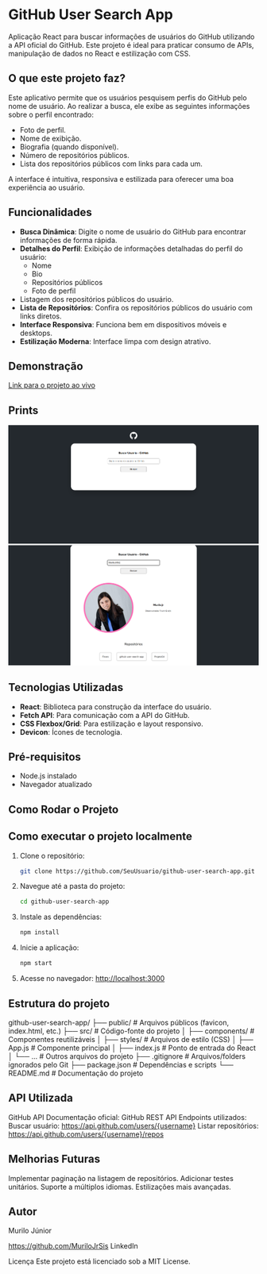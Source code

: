 # GitHub User Search App

Aplicação React para buscar informações de usuários do GitHub utilizando a API oficial do GitHub. Este projeto é ideal para praticar consumo de APIs, manipulação de dados no React e estilização com CSS.

## O que este projeto faz?

Este aplicativo permite que os usuários pesquisem perfis do GitHub pelo nome de usuário. Ao realizar a busca, ele exibe as seguintes informações sobre o perfil encontrado:

- Foto de perfil.
- Nome de exibição.
- Biografia (quando disponível).
- Número de repositórios públicos.
- Lista dos repositórios públicos com links para cada um.

A interface é intuitiva, responsiva e estilizada para oferecer uma boa experiência ao usuário.

## Funcionalidades

- **Busca Dinâmica**: Digite o nome de usuário do GitHub para encontrar informações de forma rápida.
- **Detalhes do Perfil**: Exibição de informações detalhadas do perfil do usuário:
  - Nome
  - Bio
  - Repositórios públicos
  - Foto de perfil
- Listagem dos repositórios públicos do usuário.
- **Lista de Repositórios**: Confira os repositórios públicos do usuário com links diretos.
- **Interface Responsiva**: Funciona bem em dispositivos móveis e desktops.
- **Estilização Moderna**: Interface limpa com design atrativo.

## Demonstração

[Link para o projeto ao vivo](https://github.com/MuriloJrSis/github-user-search-app)

## Prints

![Tela Inicial](src/assets/tela-inicial.png)
![Detalhes do Perfil](src/assets/detalhes-perfil.png)

## Tecnologias Utilizadas

- **React**: Biblioteca para construção da interface do usuário.
- **Fetch API**: Para comunicação com a API do GitHub.
- **CSS Flexbox/Grid**: Para estilização e layout responsivo.
- **Devicon**: Ícones de tecnologia.

## Pré-requisitos

- Node.js instalado
- Navegador atualizado

## Como Rodar o Projeto

## Como executar o projeto localmente

1. Clone o repositório:
    ```bash
    git clone https://github.com/SeuUsuario/github-user-search-app.git
    ```

2. Navegue até a pasta do projeto:
    ```bash
    cd github-user-search-app
    ```

3. Instale as dependências:
    ```bash
    npm install
    ```

4. Inicie a aplicação:
    ```bash
    npm start
    ```

5. Acesse no navegador:
    [http://localhost:3000](http://localhost:3000)

## Estrutura do projeto

github-user-search-app/
├── public/              # Arquivos públicos (favicon, index.html, etc.)
├── src/                 # Código-fonte do projeto
│   ├── components/      # Componentes reutilizáveis
│   ├── styles/          # Arquivos de estilo (CSS)
│   ├── App.js           # Componente principal
│   ├── index.js         # Ponto de entrada do React
│   └── ...              # Outros arquivos do projeto
├── .gitignore           # Arquivos/folders ignorados pelo Git
├── package.json         # Dependências e scripts
└── README.md            # Documentação do projeto

## API Utilizada

GitHub API
Documentação oficial: GitHub REST API
Endpoints utilizados:
Buscar usuário: https://api.github.com/users/{username}
Listar repositórios: https://api.github.com/users/{username}/repos

## Melhorias Futuras

Implementar paginação na listagem de repositórios.
Adicionar testes unitários.
Suporte a múltiplos idiomas.
Estilizações mais avançadas.

## Autor

Murilo Júnior

https://github.com/MuriloJrSis
LinkedIn

Licença
Este projeto está licenciado sob a MIT License.


